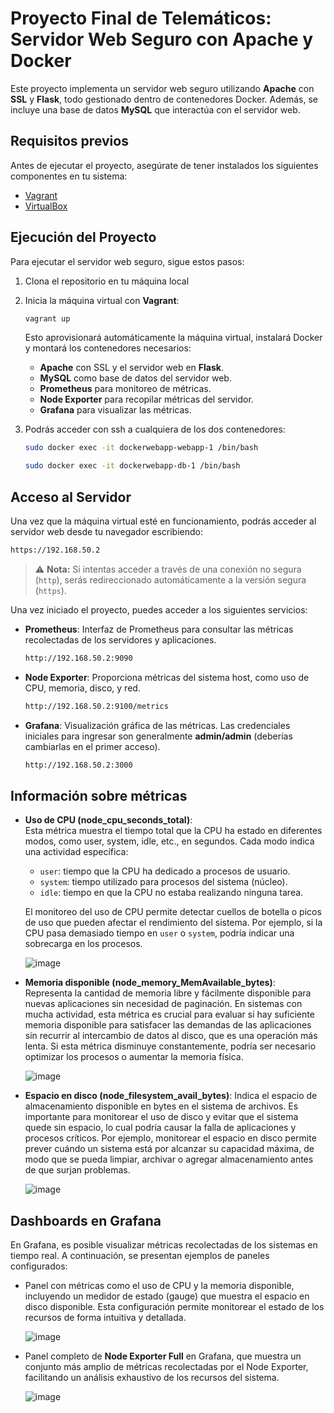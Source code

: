 # Proyecto Final de Telemáticos: Servidor Web Seguro con Apache y Docker

Este proyecto implementa un servidor web seguro utilizando **Apache** con **SSL** y **Flask**, todo gestionado dentro de contenedores Docker. Además, se incluye una base de datos **MySQL** que interactúa con el servidor web.

## Requisitos previos

Antes de ejecutar el proyecto, asegúrate de tener instalados los siguientes componentes en tu sistema:

- [Vagrant](https://www.vagrantup.com/downloads)
- [VirtualBox](https://www.virtualbox.org/wiki/Downloads)
  
## Ejecución del Proyecto

Para ejecutar el servidor web seguro, sigue estos pasos:

1. Clona el repositorio en tu máquina local

2. Inicia la máquina virtual con **Vagrant**:
    ```bash
    vagrant up
    ```

   Esto aprovisionará automáticamente la máquina virtual, instalará Docker y montará los contenedores necesarios:
   - **Apache** con SSL y el servidor web en **Flask**.
   - **MySQL** como base de datos del servidor web.
   - **Prometheus** para monitoreo de métricas.
   - **Node Exporter** para recopilar métricas del servidor.
   - **Grafana** para visualizar las métricas.

3. Podrás acceder con ssh a cualquiera de los dos contenedores:
    ```bash
    sudo docker exec -it dockerwebapp-webapp-1 /bin/bash
    ```

    ```bash
    sudo docker exec -it dockerwebapp-db-1 /bin/bash
    ```

## Acceso al Servidor

Una vez que la máquina virtual esté en funcionamiento, podrás acceder al servidor web desde tu navegador escribiendo:

```bash
https://192.168.50.2
```

> ⚠️ **Nota:** Si intentas acceder a través de una conexión no segura (`http`), serás redireccionado automáticamente a la versión segura (`https`).

Una vez iniciado el proyecto, puedes acceder a los siguientes servicios:

- **Prometheus**:
  Interfaz de Prometheus para consultar las métricas recolectadas de los servidores y aplicaciones.
  ```bash
  http://192.168.50.2:9090
  ```
- **Node Exporter**:
  Proporciona métricas del sistema host, como uso de CPU, memoria, disco, y red.
  ```bash
  http://192.168.50.2:9100/metrics
  ```


- **Grafana**:
  Visualización gráfica de las métricas. Las credenciales iniciales para ingresar son generalmente **admin/admin** (deberías cambiarlas en el primer acceso).
  ```bash
  http://192.168.50.2:3000
  ```
  
## Información sobre métricas

- **Uso de CPU (node_cpu_seconds_total)**:  
  Esta métrica muestra el tiempo total que la CPU ha estado en diferentes modos, como user, system, idle, etc., en segundos. Cada modo indica una actividad específica:

  - `user`: tiempo que la CPU ha dedicado a procesos de usuario.
  - `system`: tiempo utilizado para procesos del sistema (núcleo).
  - `idle`: tiempo en que la CPU no estaba realizando ninguna tarea.

  El monitoreo del uso de CPU permite detectar cuellos de botella o picos de uso que pueden afectar el rendimiento del sistema. Por ejemplo, si la CPU pasa demasiado tiempo en `user` o `system`, podría indicar una sobrecarga en los procesos.

  ![image](https://github.com/user-attachments/assets/bce7c7f3-47b9-48c8-84fa-1bb383228864)

- **Memoria disponible (node_memory_MemAvailable_bytes)**:  
  Representa la cantidad de memoria libre y fácilmente disponible para nuevas aplicaciones sin necesidad de paginación. En sistemas con mucha actividad, esta métrica es crucial para evaluar si hay suficiente memoria disponible para satisfacer las demandas de las aplicaciones sin recurrir al intercambio de datos al disco, que es una operación más lenta. Si esta métrica disminuye constantemente, podría ser necesario optimizar los procesos o aumentar la memoria física.

  ![image](https://github.com/user-attachments/assets/c55d1815-d78c-4989-b976-79e99cff601a)

- **Espacio en disco (node_filesystem_avail_bytes)**:
  Indica el espacio de almacenamiento disponible en bytes en el sistema de archivos. Es importante para monitorear el uso de disco y evitar que el sistema quede sin espacio, lo cual podría causar la falla de  aplicaciones y procesos críticos. Por ejemplo, monitorear el espacio en disco permite prever cuándo un sistema está por alcanzar su capacidad máxima, de modo que se pueda limpiar, archivar o agregar almacenamiento antes de que surjan problemas.

  ![image](https://github.com/user-attachments/assets/3266850f-dbbd-495b-8358-fbf53f0ce35b)

## Dashboards en Grafana

En Grafana, es posible visualizar métricas recolectadas de los sistemas en tiempo real. A continuación, se presentan ejemplos de paneles configurados:

- Panel con métricas como el uso de CPU y la memoria disponible, incluyendo un medidor de estado (gauge) que muestra el espacio en disco disponible. Esta configuración permite monitorear el estado de los recursos de forma intuitiva y detallada.

  ![image](https://github.com/user-attachments/assets/5e23d44b-8828-4acf-8afa-730110f2ef1a)
  
- Panel completo de **Node Exporter Full** en Grafana, que muestra un conjunto más amplio de métricas recolectadas por el Node Exporter, facilitando un análisis exhaustivo de los recursos del sistema.

  ![image](https://github.com/user-attachments/assets/a59606de-9c25-4567-a1a0-679453e137a5)
